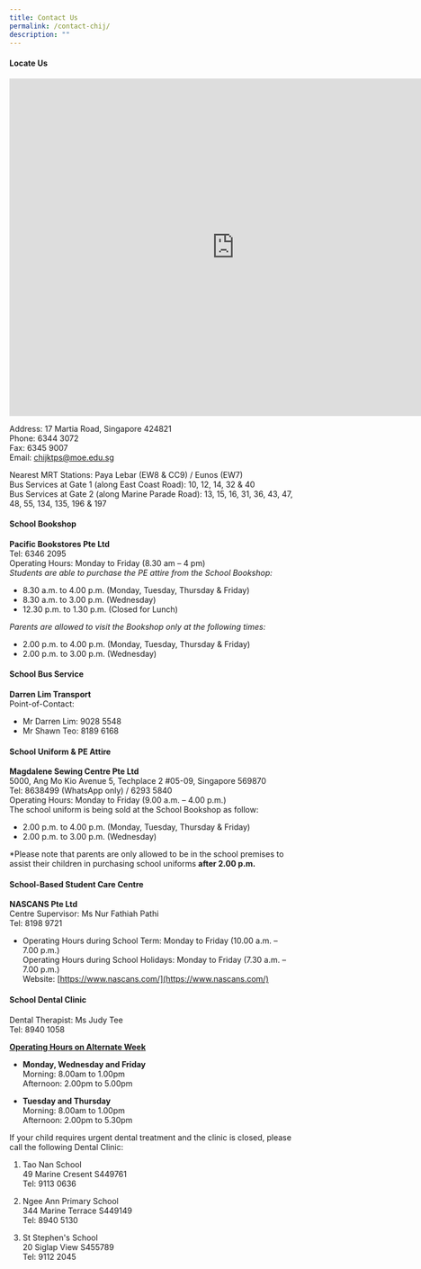 ```yaml
---
title: Contact Us
permalink: /contact-chij/
description: ""
---
```

#### Locate Us

<iframe loading="lazy" allowfullscreen="" style="border:0;" height="600" width="800" src="https://www.google.com/maps/embed?pb=!1m18!1m12!1m3!1d3988.7812177215555!2d103.90646516579453!3d1.3064155590330229!2m3!1f0!2f0!3f0!3m2!1i1024!2i768!4f13.1!3m3!1m2!1s0x31da1874dca6e5db%3A0x1eaa79a189114d82!2sCHIJ%20Katong%20(Primary)!5e0!3m2!1sen!2ssg!4v1654502411410!5m2!1sen!2ssg"></iframe>


Address: 17 Martia Road, Singapore 424821<br>
Phone: 6344 3072<br>
Fax: 6345 9007<br>
Email:&nbsp;[chijktps@moe.edu.sg](mailto:chijktps@moe.edu.sg)

  

Nearest MRT Stations: Paya Lebar (EW8 &amp; CC9) / Eunos (EW7)<br>
Bus Services at Gate 1 (along East Coast Road): 10, 12, 14, 32 &amp; 40<br>
Bus Services at Gate 2 (along Marine Parade Road): 13, 15, 16, 31, 36, 43, 47, 48, 55, 134, 135, 196 &amp; 197

  
#### School Bookshop


**Pacific Bookstores Pte Ltd**<br>
Tel: 6346 2095<br>
Operating Hours: Monday to Friday (8.30 am – 4 pm)<br>
*Students are able to purchase the PE attire from the School Bookshop:*<br>
* 8.30 a.m. to 4.00 p.m. (Monday, Tuesday, Thursday &amp; Friday)
* 8.30 a.m. to 3.00 p.m. (Wednesday)
* 12.30 p.m. to 1.30 p.m. (Closed for Lunch)

*Parents are allowed to visit the Bookshop only at the following times:*
* 2.00 p.m. to 4.00 p.m. (Monday, Tuesday, Thursday &amp; Friday)
* 2.00 p.m. to 3.00 p.m. (Wednesday)
  
#### School Bus Service


**Darren Lim Transport**<br>
Point-of-Contact:<br>
* Mr Darren Lim: 9028 5548<br>
* Mr Shawn Teo: 8189 6168<br>
  

#### School Uniform &amp; PE Attire


**Magdalene Sewing Centre Pte Ltd**<br>
5000, Ang Mo Kio Avenue 5, Techplace 2 #05-09, Singapore 569870<br>
Tel: 8638499 (WhatsApp only) / 6293 5840<br>
Operating Hours: Monday to Friday (9.00 a.m. – 4.00 p.m.)<br>
The school uniform is being sold at the School Bookshop as follow: <br>
* 2.00 p.m. to 4.00 p.m. (Monday, Tuesday, Thursday &amp; Friday)
* 2.00 p.m. to 3.00 p.m. (Wednesday)<br>

*Please note that parents are only allowed to be in the school premises to assist their children in purchasing school uniforms **after 2.00 p.m.** <br>



#### School-Based Student Care Centre


**NASCANS Pte Ltd**<br>
Centre Supervisor: Ms Nur Fathiah Pathi<br>
Tel: 8198 9721<br>
* Operating Hours during School Term: Monday to Friday (10.00 a.m. – 7.00 p.m.)<br>
Operating Hours during School Holidays: Monday to Friday (7.30 a.m. – 7.00 p.m.)<br>
Website:&nbsp;[https://www.nascans.com/](https://www.nascans.com/)

#### School Dental Clinic

Dental Therapist: Ms Judy Tee<br>
Tel: 8940 1058<br>

**<u>Operating Hours on Alternate Week</u>**<br>
* **Monday, Wednesday and Friday**<br> 
Morning: 8.00am to 1.00pm <br>
Afternoon: 2.00pm to 5.00pm <br>

* **Tuesday and Thursday**<br> 
Morning: 8.00am to 1.00pm <br>
Afternoon: 2.00pm to 5.30pm <br>

If your child requires urgent dental treatment and the clinic is closed, please call the following Dental Clinic: <br>
		
1. Tao Nan School <br>
		49 Marine Cresent S449761 <br>
		Tel: 9113 0636  <br>
		
2. Ngee Ann Primary School <br>
		344 Marine Terrace S449149 <br>
		Tel: 8940 5130 <br>

3. St Stephen's School <br>
		20 Siglap View S455789 <br>
		Tel: 9112 2045